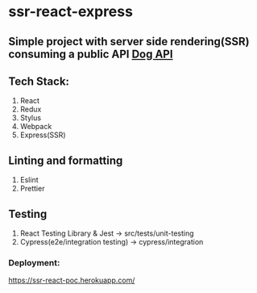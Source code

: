 # ssr-react-express
## Simple project with server side rendering(SSR) consuming a public API [Dog API](https://dog.ceo/dog-api/)

## Tech Stack:
1. React
2. Redux
3. Stylus
4. Webpack
5. Express(SSR)


## Linting and formatting
1. Eslint
2. Prettier


## Testing
1. React Testing Library & Jest -> src/tests/unit-testing
2. Cypress(e2e/integration testing) -> cypress/integration


### Deployment: 
https://ssr-react-poc.herokuapp.com/

